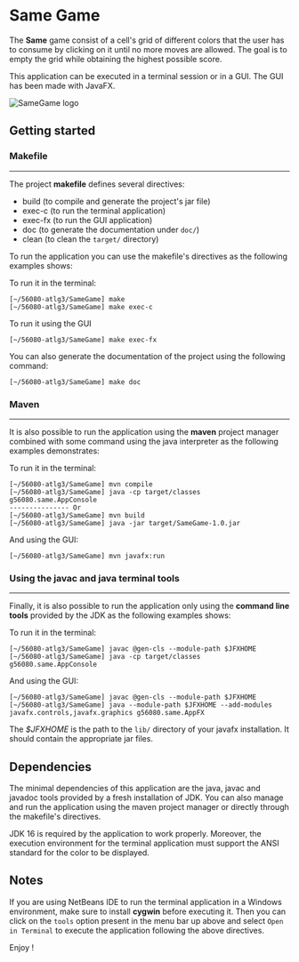 # Same Game

The __Same__ game consist of a cell's grid of different colors that the user has to consume by clicking on it 
until no more moves are allowed. The goal is to empty the grid while obtaining the highest possible score.

This application can be executed in a terminal session or in a GUI. The GUI has been made with JavaFX.

![SameGame logo](/SameGame/ressources/sameGame-pic.jpg)

## Getting started

### Makefile
------------

The project __makefile__ defines several directives:

* build (to compile and generate the project's jar file) 
* exec-c (to run the terminal application)
* exec-fx (to run the GUI application)
* doc (to generate the documentation under `doc/`)
* clean (to clean the `target/` directory)

To run the application you can use the makefile's directives as the following examples
shows:

To run it in the terminal:
```
[~/56080-atlg3/SameGame] make
[~/56080-atlg3/SameGame] make exec-c
```

To run it using the GUI
```
[~/56080-atlg3/SameGame] make exec-fx
```

You can also generate the documentation of the project using the following command:
```
[~/56080-atlg3/SameGame] make doc
```

### Maven
---------

It is also possible to run the application using the __maven__ project manager combined with 
some command using the java interpreter as the following examples demonstrates:

To run it in the terminal:
```
[~/56080-atlg3/SameGame] mvn compile
[~/56080-atlg3/SameGame] java -cp target/classes g56080.same.AppConsole
--------------- Or
[~/56080-atlg3/SameGame] mvn build
[~/56080-atlg3/SameGame] java -jar target/SameGame-1.0.jar
```

And using the GUI:
```
[~/56080-atlg3/SameGame] mvn javafx:run
```

### Using the javac and java terminal tools
-------------------------------------------

Finally, it is also possible to run the application only using the
__command line tools__ provided by the JDK as the following examples shows:

To run it in the terminal:
```
[~/56080-atlg3/SameGame] javac @gen-cls --module-path $JFXHOME
[~/56080-atlg3/SameGame] java -cp target/classes g56080.same.AppConsole
```

And using the GUI:
```
[~/56080-atlg3/SameGame] javac @gen-cls --module-path $JFXHOME
[~/56080-atlg3/SameGame] java --module-path $JFXHOME --add-modules javafx.controls,javafx.graphics g56080.same.AppFX
```

The _$JFXHOME_ is the path to the `lib/` directory of your javafx
installation. It should contain the appropriate jar files.

## Dependencies

The minimal dependencies of this application are the java, javac and javadoc tools provided
by a fresh installation of JDK. You can also manage and run the application using the maven 
project manager or directly through the makefile's directives.

JDK 16 is required by the application to work properly. Moreover, the execution environment
for the terminal application must support the ANSI standard for the color to be displayed.

## Notes

If you are using NetBeans IDE to run the terminal application in a Windows environment, make sure 
to install __cygwin__ before executing it. Then you can click on the `tools` option present in the
menu bar up above and select `Open in Terminal` to execute the application following the above
directives.

Enjoy !

